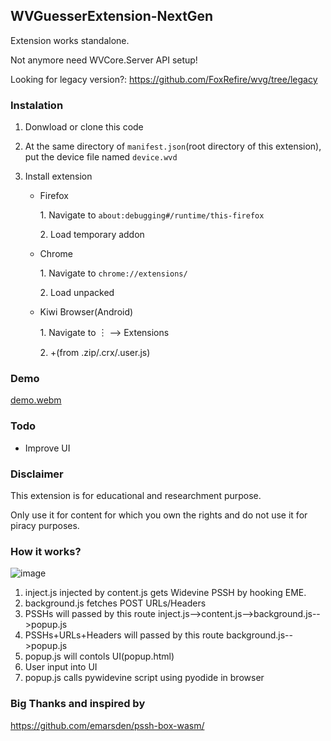 ## WVGuesserExtension-NextGen
Extension works standalone.

Not anymore need WVCore.Server API setup!

Looking for legacy version?: https://github.com/FoxRefire/wvg/tree/legacy

### Instalation

1. Donwload or clone this code
2. At the same directory of `manifest.json`(root directory of this extension), put the device file named `device.wvd`
3. Install extension
   
   * Firefox
     
     1\. Navigate to `about:debugging#/runtime/this-firefox`
     
     2\. Load temporary addon
   
   * Chrome

     1\. Navigate to `chrome://extensions/`

     2\. Load unpacked

   * Kiwi Browser(Android)

     1\. Navigate to ︙ --> Extensions

     2\. \+(from .zip/.crx/.user.js)

### Demo
[demo.webm](https://github.com/FoxRefire/wvg/assets/155989196/f2f41e88-1fc5-4954-89d4-3dc4552258e2)


### Todo

* Improve UI

### Disclaimer

This extension is for educational and researchment purpose.

Only use it for content for which you own the rights and do not use it for piracy purposes.

### How it works?

![image](https://github.com/FoxRefire/wvg/assets/155989196/91a52607-9d24-4072-8c25-c4dc7d062415)


1. inject.js injected by content.js gets Widevine PSSH by hooking EME.
2. background.js fetches POST URLs/Headers
3. PSSHs will passed by this route inject.js-->content.js-->background.js-->popup.js
4. PSSHs+URLs+Headers will passed by this route background.js-->popup.js
5. popup.js will contols UI(popup.html)
6. User input into UI
7. popup.js calls pywidevine script using pyodide in browser

### Big Thanks and inspired by
https://github.com/emarsden/pssh-box-wasm/

